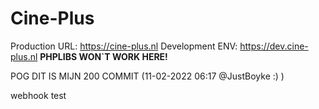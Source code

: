 # Cine-Plus
  

Production URL: https://cine-plus.nl
Development ENV: https://dev.cine-plus.nl **PHPLIBS WON`T WORK HERE!**
  

POG DIT IS MIJN 200 COMMIT (11-02-2022 06:17 @JustBoyke :) )
  
  
webhook test

